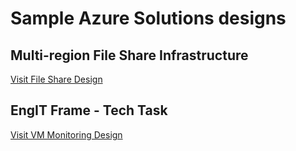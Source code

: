 # Sample Azure Solutions designs

## Multi-region File Share Infrastructure

[Visit File Share Design](./FileShare/Readme.MD)


## EngIT Frame - Tech Task

[Visit VM Monitoring Design](./VMMonitoring/Readme.MD)